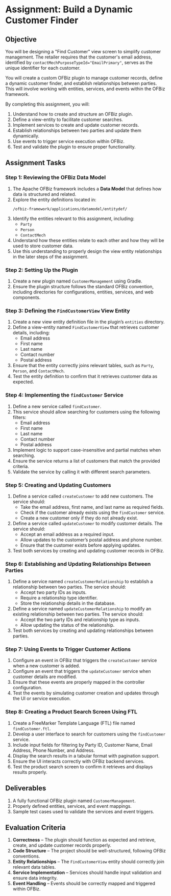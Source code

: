 # Assignment: Build a Dynamic Customer Finder

## Objective  
You will be designing a "Find Customer" view screen to simplify customer management. The retailer requires that the customer's email address, identified by `contactMechPurposeTypeId="EmailPrimary"`, serves as the unique identifier for each customer.

You will create a custom OFBiz plugin to manage customer records, define a dynamic customer finder, and establish relationships between parties. This will involve working with entities, services, and events within the OFBiz framework.  

By completing this assignment, you will:  
1. Understand how to create and structure an OFBiz plugin.  
2. Define a view-entity to facilitate customer searches.  
3. Implement services to create and update customer records.  
4. Establish relationships between two parties and update them dynamically.  
5. Use events to trigger service execution within OFBiz.  
6. Test and validate the plugin to ensure proper functionality.  

## Assignment Tasks  

### Step 1: Reviewing the OFBiz Data Model
1. The Apache OFBiz framework includes a **Data Model** that defines how data is structured and related.  
2. Explore the entity definitions located in:  
   ```
   /ofbiz-framework/applications/datamodel/entitydef/
   ```
3. Identify the entities relevant to this assignment, including:  
   - `Party` 
   - `Person` 
   - `ContactMech`
4. Understand how these entities relate to each other and how they will be used to store customer data.  
5. Use this understanding to properly design the view entity relationships in the later steps of the assignment.  

### Step 2: Setting Up the Plugin  
1. Create a new plugin named `CustomerManagement` using Gradle.  
2. Ensure the plugin structure follows the standard OFBiz convention, including directories for configurations, entities, services, and web components.  

### Step 3: Defining the `FindCustomerView` View Entity  
1. Create a new view entity definition file in the plugin’s `entities` directory.  
2. Define a view-entity named `FindCustomerView` that retrieves customer details, including:  
   - Email address  
   - First name  
   - Last name  
   - Contact number  
   - Postal address  
3. Ensure that the entity correctly joins relevant tables, such as `Party`, `Person`, and `ContactMech`.  
4. Test the entity definition to confirm that it retrieves customer data as expected.  

### Step 4: Implementing the `findCustomer` Service  
1. Define a new service called `findCustomer`.  
2. This service should allow searching for customers using the following filters:  
   - Email address  
   - First name  
   - Last name  
   - Contact number  
   - Postal address  
3. Implement logic to support case-insensitive and partial matches when searching.  
4. Ensure the service returns a list of customers that match the provided criteria.  
5. Validate the service by calling it with different search parameters.  

### Step 5: Creating and Updating Customers  
1. Define a service called `createCustomer` to add new customers. The service should:  
   - Take the email address, first name, and last name as required fields. 
   - Check if the customer already exists using the `findCustomer` service. 
   - Create a new customer only if they do not already exist.  
2. Define a service called `updateCustomer` to modify customer details. The service should:  
   - Accept an email address as a required input.  
   - Allow updates to the customer’s postal address and phone number.  
   - Ensure that the customer exists before applying updates.  
3. Test both services by creating and updating customer records in OFBiz.  

### Step 6: Establishing and Updating Relationships Between Parties  
1. Define a service named `createCustomerRelationship` to establish a relationship between two parties. The service should:  
   - Accept two party IDs as inputs.  
   - Require a relationship type identifier.  
   - Store the relationship details in the database.  
2. Define a service named `updateCustomerRelationship` to modify an existing relationship between two parties. The service should:  
   - Accept the two party IDs and relationship type as inputs.  
   - Allow updating the status of the relationship.  
3. Test both services by creating and updating relationships between parties.  

### Step 7: Using Events to Trigger Customer Actions  
1. Configure an event in OFBiz that triggers the `createCustomer` service when a new customer is added.  
2. Configure an event that triggers the `updateCustomer` service when customer details are modified.  
3. Ensure that these events are properly mapped in the controller configuration.  
4. Test the events by simulating customer creation and updates through the UI or service execution.  

### Step 8: Creating a Product Search Screen Using FTL  
1. Create a FreeMarker Template Language (FTL) file named `findCustomer.ftl`.  
2. Develop a user interface to search for customers using the `findCustomer` service.  
3. Include input fields for filtering by Party ID, Customer Name, Email Address, Phone Number, and Address.  
4. Display the search results in a tabular format with pagination support.  
5. Ensure the UI interacts correctly with OFBiz backend services.  
6. Test the product search screen to confirm it retrieves and displays results properly.  

## Deliverables  
1. A fully functional OFBiz plugin named `CustomerManagement`.  
2. Properly defined entities, services, and event mappings.  
3. Sample test cases used to validate the services and event triggers.  

## Evaluation Criteria  
1. **Correctness** – The plugin should function as expected and retrieve, create, and update customer records properly.  
2. **Code Structure** – The project should be well-structured, following OFBiz conventions.  
3. **Entity Relationships** – The `FindCustomerView` entity should correctly join relevant data tables.  
4. **Service Implementation** – Services should handle input validation and ensure data integrity.  
5. **Event Handling** – Events should be correctly mapped and triggered within OFBiz.  
